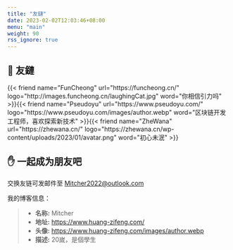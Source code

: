 ```yaml
---
title: "友鏈"
date: 2023-02-02T12:03:46+08:00
menu: "main"
weight: 90
rss_ignore: true
---
```


## 🔗 友鏈

<div class="flink" id="article-container">
<div class="friend-list-div" >
{{< friend name="FunCheong" url="https://funcheong.cn/" logo="http://images.funcheong.cn/laughingCat.jpg" word="你相信引力吗" >}}{{< friend name="Pseudoyu" url="https://www.pseudoyu.com/" logo="https://www.pseudoyu.com/images/author.webp" word="区块链开发工程师，喜欢探索新技术" >}}{{< friend name="ZheWana" url="https://zhewana.cn/" logo="https://zhewana.cn/wp-content/uploads/2023/01/avatar.png" word="初心未泯" >}}
</div>
</div>

## ✋  一起成为朋友吧

交换友链可发邮件至 Mitcher2022@outlook.com

我的博客信息：

> - **名称:** Mitcher
> - **地址:** https://www.huang-zifeng.com/
> - **头像:** https://www.huang-zifeng.com/images/author.webp
> - **描述:** 20嵗，是個學生
